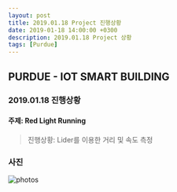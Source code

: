 ```yaml
---
layout: post
title: 2019.01.18 Project 진행상황
date: 2019-01-18 14:00:00 +0300
description: 2019.01.18 Project 상황
tags: [Purdue]
---
```

  
## PURDUE - IOT SMART BUILDING
### 2019.01.18 진행상황
  

#### 주제: Red Light Running
>진행상황: Lider를 이용한 거리 및 속도 측정

### 사진
![photos]({{site.baseurl}}/assets/img/20190118.jpg)
